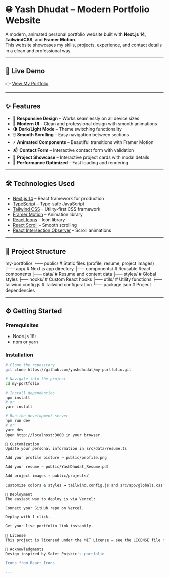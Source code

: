 # 🌐 Yash Dhudat – Modern Portfolio Website  

A modern, animated personal portfolio website built with **Next.js 14**, **TailwindCSS**, and **Framer Motion**.  
This website showcases my skills, projects, experience, and contact details in a clean and professional way.  

---

## 🚀 Live Demo  
👉 [View My Portfolio](https://yashdhudat.vercel.app)

---

## ✨ Features  
- 📱 **Responsive Design** – Works seamlessly on all device sizes  
- 🎨 **Modern UI** – Clean and professional design with smooth animations  
- 🌗 **Dark/Light Mode** – Theme switching functionality  
- 🖱️ **Smooth Scrolling** – Easy navigation between sections  
- ⚡ **Animated Components** – Beautiful transitions with Framer Motion  
- 📬 **Contact Form** – Interactive contact form with validation  
- 💼 **Project Showcase** – Interactive project cards with modal details  
- 🚀 **Performance Optimized** – Fast loading and rendering  

---

## 🛠️ Technologies Used  
- [Next.js 14](https://nextjs.org/) – React framework for production  
- [TypeScript](https://www.typescriptlang.org/) – Type-safe JavaScript  
- [Tailwind CSS](https://tailwindcss.com/) – Utility-first CSS framework  
- [Framer Motion](https://www.framer.com/motion/) – Animation library  
- [React Icons](https://react-icons.github.io/react-icons/) – Icon library  
- [React Scroll](https://www.npmjs.com/package/react-scroll) – Smooth scrolling  
- [React Intersection Observer](https://www.npmjs.com/package/react-intersection-observer) – Scroll animations  

---

## 📂 Project Structure  

my-portfolio/
├── public/ # Static files (profile, resume, project images)
├── app/ # Next.js app directory
├── components/ # Reusable React components
├── data/ # Resume and content data
├── styles/ # Global styles
├── hooks/ # Custom React hooks
├── utils/ # Utility functions
├── tailwind.config.js # Tailwind configuration
└── package.json # Project dependencies

---

## ⚙️ Getting Started  

### Prerequisites  
- Node.js 18+  
- npm or yarn  

### Installation  
```bash
# Clone the repository
git clone https://github.com/yashdhudat/my-portfolio.git

# Navigate into the project
cd my-portfolio

# Install dependencies
npm install
# or
yarn install

# Run the development server
npm run dev
# or
yarn dev
Open http://localhost:3000 in your browser.

🎨 Customization
Update your personal information in src/data/resume.ts

Add your profile picture → public/profile.png

Add your resume → public/YashDhudat_Resume.pdf

Add project images → public/projects/

Customize colors & styles → tailwind.config.js and src/app/globals.css

🚀 Deployment
The easiest way to deploy is via Vercel:

Connect your GitHub repo on Vercel.

Deploy with 1 click.

Get your live portfolio link instantly.

📜 License
This project is licensed under the MIT License – see the LICENSE file for details.

🙏 Acknowledgments
Design inspired by Safet Pojskic's portfolio

Icons from React Icons

---
